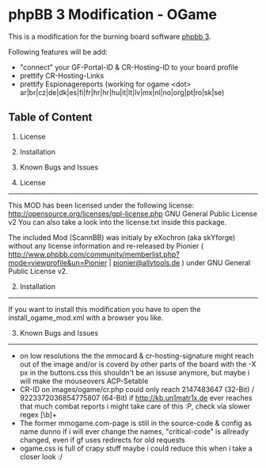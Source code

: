 phpBB 3 Modification - OGame
============================

This is a modification for the burning board software [phpbb 3](http://www.phpbb.com/).

Following features will be add:

* "connect" your GF-Portal-ID & CR-Hosting-ID to your board profile
* prettify CR-Hosting-Links
* prettify Espionagereports (working for ogame \<dot\> ar|br|cz|de|dk|es|fi|fr|hr|hr|hu|it|lt|lv|mx|nl|no|org|pt|ro|sk|se)

Table of Content
----------------
1. License
2. Installation
3. Known Bugs and Issues


1. License
----------

This MOD has been licensed under the following license:
http://opensource.org/licenses/gpl-license.php GNU General Public License v2
You can also take a look into the license.txt inside this package.

The included Mod (ScannBB) was initialy by eXochron (aka skYforge) without any license information and re-released by Pionier ( http://www.phpbb.com/community/memberlist.php?mode=viewprofile&un=Pionier | pionier@allytools.de ) under GNU General Public License v2.


2. Installation
---------------

If you want to install this modification you have to open the install_ogame_mod.xml with a browser you like.


3. Known Bugs and Issues
------------------------

* on low resolutions the the mmocard & cr-hosting-signature might reach out of the image and/or is coverd by other parts of the board
	with the -X px in the buttons.css this shouldn't be an issuse anymore, but maybe i will make the mouseovers ACP-Setable
* CR-ID on images/ogame/cr.php could only reach 2147483647 (32-Bit) / 9223372036854775807 (64-Bit)
	if http://kb.un1matr1x.de ever reaches that much combat reports i might take care of this :P, check via slower regex [\b]+
* The former mmogame.com-page is still in the source-code & config as name
	dunno if i will ever change the names, "critical-code" is allready changed, even if gf uses redirects for old requests
* ogame.css is full of crapy stuff
	maybe i could reduce this when i take a closer look :/